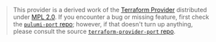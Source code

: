 > This provider is a derived work of the [Terraform Provider](https://github.com/port-labs/terraform-provider-port)
> distributed under [MPL 2.0](https://www.mozilla.org/en-US/MPL/2.0/). If you encounter a bug or missing feature,
> first check the [`pulumi-port` repo](https://github.com/dirien/pulumi-port-labs/issues); however, if that doesn't turn up anything,
> please consult the source [`terraform-provider-port` repo](https://github.com/port-labs/terraform-provider-port/issues).